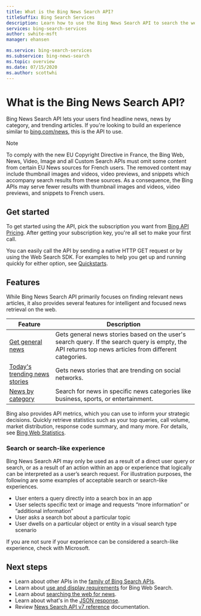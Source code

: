 ```yaml
---
title: What is the Bing News Search API?
titleSuffix: Bing Search Services
description: Learn how to use the Bing News Search API to search the web for current headlines across categories, including headlines and trending topics.
services: bing-search-services
author: swhite-msft
manager: ehansen

ms.service: bing-search-services
ms.subservice: bing-news-search
ms.topic: overview
ms.date: 07/15/2020
ms.author: scottwhi
---
```


# What is the Bing News Search API?

Bing News Search API lets your users find headline news, news by category, and trending articles. If you're looking to build an experience similar to [bing.com/news](https://www.bing.com/news), this is the API to use.

> [!NOTE]
> To comply with the new EU Copyright Directive in France, the Bing Web, News, Video, Image and all Custom Search APIs must omit some content from certain EU News sources for French users. The removed content may include thumbnail images and videos, video previews, and snippets which accompany search results from these sources. As a consequence, the Bing APIs may serve fewer results with thumbnail images and videos, video previews, and snippets to French users.


## Get started

To get started using the API, pick the subscription you want from <a href="https://www.microsoft.com/en-us/bing/apis/pricing" target="_blank">Bing API Pricing</a>. After getting your subscription key, you're all set to make your first call. 

You can easily call the API by sending a native HTTP GET request or by using the Web Search SDK. For examples to help you get up and running quickly for either option, see [Quickstarts](quickstarts/quickstarts.md).



## Features

While Bing News Search API primarily focuses on finding relevant news articles, it also provides several features for intelligent and focused news retrieval on the web.

|Feature|Description
|-|-
|[Get general news](how-to/search-for-news.md)|Gets general news stories based on the user's search query. If the search query is empty, the API returns top news articles from different categories.
|[Today's trending news stories](how-to/trending-news)|Gets news stories that are trending on social networks.
|[News by category](how-to/category-news.md)|Search for news in specific news categories like business, sports, or entertainment.        | 

Bing also provides API metrics, which you can use to inform your strategic decisions. Quickly retrieve statistics such as your top queries, call volume, market distribution, response code summary, and many more. For details, see [Bing Web Statistics](../bing-web-search/bing-web-stats.md).


### Search or search-like experience

Bing News Search API may only be used as a result of a direct user query or search, or as a result of an action within an app or experience that logically can be interpreted as a user’s search request. For illustration purposes, the following are some examples of acceptable search or search-like experiences.

- User enters a query directly into a search box in an app
- User selects specific text or image and requests “more information” or “additional information”
- User asks a search bot about a particular topic
- User dwells on a particular object or entity in a visual search type scenario

If you are not sure if your experience can be considered a search-like experience, check with Microsoft.


## Next steps

- Learn about other APIs in the [family of Bing Search APIs](../bing-web-search/bing-api-comparison.md).
- Learn about [use and display requirements](../bing-web-search/use-display-requirements.md) for Bing Web Search.  
- Learn about [searching the web for news](how-to/search-for-news.md).
- Learn about what's in the [JSON response](how-to/search-response.md).
- Review [News Search API v7 reference](reference/endpoints.md) documentation.  

